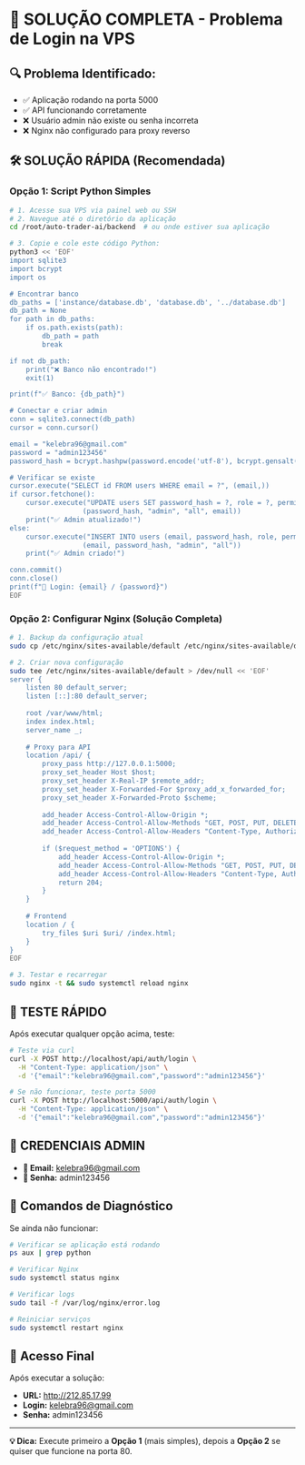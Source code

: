 # 🚀 SOLUÇÃO COMPLETA - Problema de Login na VPS

## 🔍 **Problema Identificado:**
- ✅ Aplicação rodando na porta 5000
- ✅ API funcionando corretamente  
- ❌ Usuário admin não existe ou senha incorreta
- ❌ Nginx não configurado para proxy reverso

## 🛠️ **SOLUÇÃO RÁPIDA (Recomendada)**

### **Opção 1: Script Python Simples**
```bash
# 1. Acesse sua VPS via painel web ou SSH
# 2. Navegue até o diretório da aplicação
cd /root/auto-trader-ai/backend  # ou onde estiver sua aplicação

# 3. Copie e cole este código Python:
python3 << 'EOF'
import sqlite3
import bcrypt
import os

# Encontrar banco
db_paths = ['instance/database.db', 'database.db', '../database.db']
db_path = None
for path in db_paths:
    if os.path.exists(path):
        db_path = path
        break

if not db_path:
    print("❌ Banco não encontrado!")
    exit(1)

print(f"✅ Banco: {db_path}")

# Conectar e criar admin
conn = sqlite3.connect(db_path)
cursor = conn.cursor()

email = "kelebra96@gmail.com"
password = "admin123456"
password_hash = bcrypt.hashpw(password.encode('utf-8'), bcrypt.gensalt()).decode('utf-8')

# Verificar se existe
cursor.execute("SELECT id FROM users WHERE email = ?", (email,))
if cursor.fetchone():
    cursor.execute("UPDATE users SET password_hash = ?, role = ?, permissions = ?, is_active = 1 WHERE email = ?", 
                  (password_hash, "admin", "all", email))
    print("✅ Admin atualizado!")
else:
    cursor.execute("INSERT INTO users (email, password_hash, role, permissions, is_active, created_at) VALUES (?, ?, ?, ?, 1, datetime('now'))", 
                  (email, password_hash, "admin", "all"))
    print("✅ Admin criado!")

conn.commit()
conn.close()
print(f"🎯 Login: {email} / {password}")
EOF
```

### **Opção 2: Configurar Nginx (Solução Completa)**
```bash
# 1. Backup da configuração atual
sudo cp /etc/nginx/sites-available/default /etc/nginx/sites-available/default.backup

# 2. Criar nova configuração
sudo tee /etc/nginx/sites-available/default > /dev/null << 'EOF'
server {
    listen 80 default_server;
    listen [::]:80 default_server;
    
    root /var/www/html;
    index index.html;
    server_name _;
    
    # Proxy para API
    location /api/ {
        proxy_pass http://127.0.0.1:5000;
        proxy_set_header Host $host;
        proxy_set_header X-Real-IP $remote_addr;
        proxy_set_header X-Forwarded-For $proxy_add_x_forwarded_for;
        proxy_set_header X-Forwarded-Proto $scheme;
        
        add_header Access-Control-Allow-Origin *;
        add_header Access-Control-Allow-Methods "GET, POST, PUT, DELETE, OPTIONS";
        add_header Access-Control-Allow-Headers "Content-Type, Authorization";
        
        if ($request_method = 'OPTIONS') {
            add_header Access-Control-Allow-Origin *;
            add_header Access-Control-Allow-Methods "GET, POST, PUT, DELETE, OPTIONS";
            add_header Access-Control-Allow-Headers "Content-Type, Authorization";
            return 204;
        }
    }
    
    # Frontend
    location / {
        try_files $uri $uri/ /index.html;
    }
}
EOF

# 3. Testar e recarregar
sudo nginx -t && sudo systemctl reload nginx
```

## 🧪 **TESTE RÁPIDO**

Após executar qualquer opção acima, teste:

```bash
# Teste via curl
curl -X POST http://localhost/api/auth/login \
  -H "Content-Type: application/json" \
  -d '{"email":"kelebra96@gmail.com","password":"admin123456"}'

# Se não funcionar, teste porta 5000
curl -X POST http://localhost:5000/api/auth/login \
  -H "Content-Type: application/json" \
  -d '{"email":"kelebra96@gmail.com","password":"admin123456"}'
```

## 🎯 **CREDENCIAIS ADMIN**
- **📧 Email:** kelebra96@gmail.com  
- **🔑 Senha:** admin123456

## 🔧 **Comandos de Diagnóstico**

Se ainda não funcionar:
```bash
# Verificar se aplicação está rodando
ps aux | grep python

# Verificar Nginx
sudo systemctl status nginx

# Verificar logs
sudo tail -f /var/log/nginx/error.log

# Reiniciar serviços
sudo systemctl restart nginx
```

## 📱 **Acesso Final**
Após executar a solução:
- **URL:** http://212.85.17.99
- **Login:** kelebra96@gmail.com
- **Senha:** admin123456

---
**💡 Dica:** Execute primeiro a **Opção 1** (mais simples), depois a **Opção 2** se quiser que funcione na porta 80.